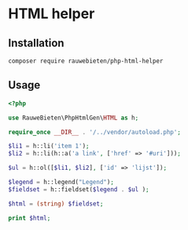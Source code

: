 # HTML helper

## Installation

    composer require rauwebieten/php-html-helper

## Usage

```php
<?php

use RauweBieten\PhpHtmlGen\HTML as h;

require_once __DIR__ . '/../vendor/autoload.php';

$li1 = h::li('item 1');
$li2 = h::li(h::a('a link', ['href' => '#uri']));

$ul = h::ol([$li1, $li2], ['id' => 'lijst']);

$legend = h::legend("Legend");
$fieldset = h::fieldset($legend . $ul );

$html = (string) $fieldset;

print $html;
```

